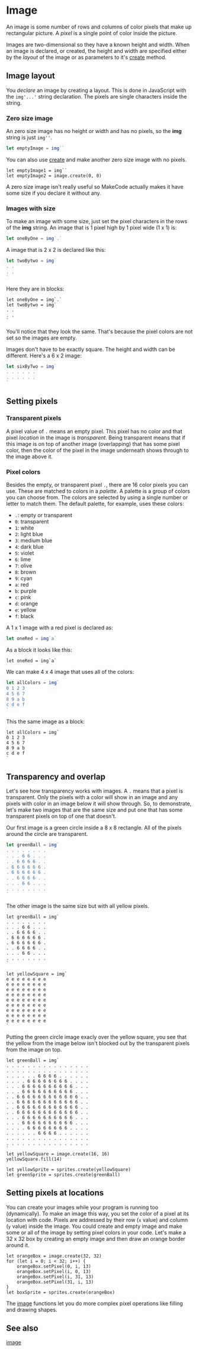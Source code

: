 # Image

An image is some number of rows and columns of color pixels that make up rectangular picture. A _pixel_ is a single point of color inside the picture.

Images are two-dimensional so they have a known height and width. When an image is declared, or created, the height and width are specified either by the _layout_ of the image or as parameters to it's [create](/reference/image/create) method.

## Image layout

You _declare_ an image by creating a layout. This is done in JavaScript with the ``img'...'`` string declaration. The pixels are single characters inside the string.

### Zero size image

An zero size image has no height or width and has no pixels, so the **img** string is just ``img''``.

```typescript
let emptyImage = img``
```

You can also use [create](/reference/image/create) and make another zero size image with no pixels.

```blocks
let emptyImage1 = img``
let emptyImage2 = image.create(0, 0)
```

A zero size image isn't really useful so MakeCode actually makes it have some size if you declare it without any.

### Images with size

To make an image with some size, just set the pixel characters in the rows of the **img** string. An image that is 1 pixel high by 1 pixel wide (1 x 1) is:

```typescript
let oneByOne = img`.`
```

A image that is 2 x 2 is declared like this:

```typescript
let twoBytwo = img`
. .
. .
`
```

Here they are in blocks:

```blocks
let oneByOne = img`.`
let twoBytwo = img`
. .
. .
`
```

You'll notice that they look the same. That's because the pixel colors are not set so the images are empty.

Images don't have to be exactly square. The height and width can be different. Here's a 6 x 2 image:

```typescript
let sixByTwo = img`
. . . . . .
. . . . . .
`
```

## Setting pixels

### Transparent pixels

A pixel value of `.` means an empty pixel. This pixel has no color and that pixel _location_ in the image is _transparent_. Being transparent means that if this image is on top of another image (overlapping) that has some pixel color, then the color of the pixel in the image underneath shows through to the image above it.

### Pixel colors

Besides the empty, or transparent pixel `.`, there are 16 color pixels you can use. These are matched to colors in a _palette_. A palette is a group of colors you can choose from. The colors are selected by using a single number or letter to match them. The default palette, for example, uses these colors:

* `.`: empty or transparent
* `0`: transparent
* `1`: white
* `2`: light blue
* `3`: medium blue
* `4`: dark blue
* `5`: violet
* `6`: lime
* `7`: olive
* `8`: brown
* `9`: cyan
* `a`: red
* `b`: purple
* `c`: pink
* `d`: orange
* `e`: yellow
* `f`: black

A 1 x 1 image with a red pixel is declared as:

```typescript
let oneRed = img`a`
```

As a block it looks like this:

```block
let oneRed = img`a`
```

We can make 4 x 4 image that uses all of the colors:

```typescript
let allColors = img`
0 1 2 3
4 5 6 7
8 9 a b
c d e f
`
```

This the same image as a block:

```block
let allColors = img`
0 1 2 3
4 5 6 7
8 9 a b
c d e f
`
```

## Transparency and overlap

Let's see how transparency works with images. A `.` means that a pixel is transparent. Only the pixels with a color will show in an image and any pixels with color in an image below it will show through. So, to demonstrate, let's make two images that are the same size and put one that has some transparent pixels on top of one that doesn't.

Our first image is a green circle inside a 8 x 8 rectangle. All of the pixels around the circle are transparent.

```typescript
let greenBall = img`
. . . . . . . .
. . . 6 6 . . .
. . 6 6 6 6 . .
. 6 6 6 6 6 6 .
. 6 6 6 6 6 6 .
. . 6 6 6 6 . .
. . . 6 6 . . .
. . . . . . . .
`
```

The other image is the same size but with all yellow pixels.

```blocks
let greenBall = img`
. . . . . . . .
. . . 6 6 . . .
. . 6 6 6 6 . .
. 6 6 6 6 6 6 .
. 6 6 6 6 6 6 .
. . 6 6 6 6 . .
. . . 6 6 . . .
. . . . . . . .
`

let yellowSquare = img`
e e e e e e e e
e e e e e e e e
e e e e e e e e
e e e e e e e e
e e e e e e e e
e e e e e e e e
e e e e e e e e
e e e e e e e e
e e e e e e e e
`
```

Putting the green circle image exacly over the yellow square, you see that the yellow from the image below isn't blocked out by the transparent pixels from the image on top.

```sim
let greenBall = img`
. . . . . . . . . . . . . . . . 
. . . . . . . . . . . . . . . . 
. . . . . . 6 6 6 6 . . . . . . 
. . . . 6 6 6 6 6 6 6 6 . . . . 
. . . 6 6 6 6 6 6 6 6 6 6 . . . 
. . . 6 6 6 6 6 6 6 6 6 6 . . . 
. . 6 6 6 6 6 6 6 6 6 6 6 6 . . 
. . 6 6 6 6 6 6 6 6 6 6 6 6 . . 
. . 6 6 6 6 6 6 6 6 6 6 6 6 . . 
. . 6 6 6 6 6 6 6 6 6 6 6 6 . . 
. . . 6 6 6 6 6 6 6 6 6 6 . . . 
. . . 6 6 6 6 6 6 6 6 6 6 . . . 
. . . . 6 6 6 6 6 6 6 6 . . . . 
. . . . . . 6 6 6 6 . . . . . . 
. . . . . . . . . . . . . . . . 
. . . . . . . . . . . . . . . . 
`
let yellowSquare = image.create(16, 16)
yellowSquare.fill(14)

let yellowSprite = sprites.create(yellowSquare)
let greenSprite = sprites.create(greenBall)
```

## Setting pixels at locations

You can create your images while your program is running too (dynamically). To make an image this way, you set the color of a pixel at its location with code. Pixels are addressed by their row (``x`` value) and column (``y`` value) inside the image. You could create and empty image and make some or all of the image by setting pixel colors in your code. Let's make a 32 x 32 box by creating an empty image and then draw an orange border around it.

```blocks
let orangeBox = image.create(32, 32)
for (let i = 0; i < 32; i++) {
    orangeBox.setPixel(0, i, 13)
    orangeBox.setPixel(i, 0, 13)
    orangeBox.setPixel(i, 31, 13)
    orangeBox.setPixel(31, i, 13)
}
let boxSprite = sprites.create(orangeBox)
```

The [image](/reference/image) functions let you do more complex pixel operations like filling and drawing shapes.

## See also

[image](/reference/image)